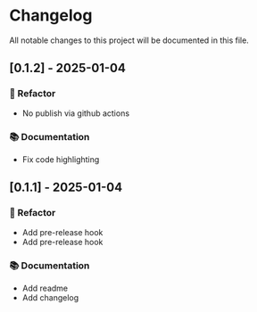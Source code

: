 # Changelog

All notable changes to this project will be documented in this file.

## [0.1.2] - 2025-01-04

### 🚜 Refactor

- No publish via github actions

### 📚 Documentation

- Fix code highlighting

## [0.1.1] - 2025-01-04

### 🚜 Refactor

- Add pre-release hook
- Add pre-release hook

### 📚 Documentation

- Add readme
- Add changelog

<!-- generated by git-cliff -->
